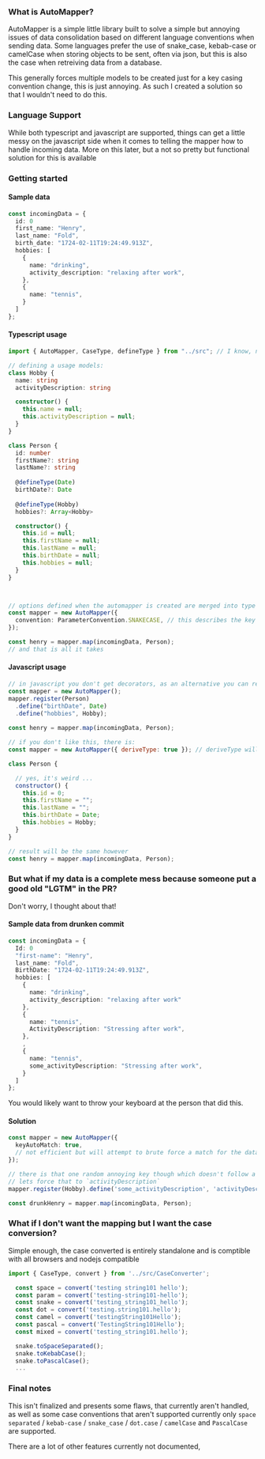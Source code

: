 ### What is AutoMapper?

AutoMapper is a simple little library built to solve a simple but annoying issues of data consolidation based on different language conventions when sending data. Some languages prefer the use of snake_case, kebab-case or camelCase when storing objects to be sent, often via json, but this is also the case when retreiving data from a database.

This generally forces multiple models to be created just for a key casing convention change, this is just annoying. As such I created a solution so that I wouldn't need to do this.

### Language Support
While both typescript and javascript are supported, things can get a little messy on the javascript side when it comes to telling the mapper how to handle incoming data. More on this later, but a not so pretty but functional solution for this is available

### Getting started
#### Sample data
```ts
const incomingData = {
  id: 0
  first_name: "Henry",
  last_name: "Fold",
  birth_date: "1724-02-11T19:24:49.913Z",
  hobbies: [
    {
      name: "drinking",
      activity_description: "relaxing after work",
    },
    { 
      name: "tennis",
    }
  ]
};
```
#### Typescript usage
```ts
import { AutoMapper, CaseType, defineType } from "../src"; // I know, not published on npm (oh well, something to worry about later)

// defining a usage models:
class Hobby {
  name: string
  activityDescription: string

  constructor() {
    this.name = null;
    this.activityDescription = null;
  }
}

class Person {
  id: number
  firstName?: string
  lastName?: string
  
  @defineType(Date)
  birthDate?: Date
  
  @defineType(Hobby)
  hobbies?: Array<Hobby>

  constructor() {
    this.id = null;
    this.firstName = null;
    this.lastName = null;
    this.birthDate = null;
    this.hobbies = null;
  }
}



// options defined when the automapper is created are merged into type registration
const mapper = new AutoMapper({ 
  convention: ParameterConvention.SNAKECASE, // this describes the key convention of the incoming data (optional)
});

const henry = mapper.map(incomingData, Person);
// and that is all it takes
```
#### Javascript usage
```js
// in javascript you don't get decorators, as an alternative you can register models to the automapper
const mapper = new AutoMapper();
mapper.register(Person)
  .define("birthDate", Date)
  .define("hobbies", Hobby);
  
const henry = mapper.map(incomingData, Person);

// if you don't like this, there is:
const mapper = new AutoMapper({ deriveType: true }); // deriveType will now use the value of the class property as the type, this means a small change in our class

class Person {

  // yes, it's weird ...
  constructor() {
    this.id = 0;
    this.firstName = "";
    this.lastName = "";
    this.birthDate = Date;
    this.hobbies = Hobby;
  }
}

// result will be the same however
const henry = mapper.map(incomingData, Person);
```

### But what if my data is a complete mess because someone put a good old "LGTM" in the PR?
Don't worry, I thought about that! 
#### Sample data from drunken commit
```ts
const incomingData = {
  Id: 0
  "first-name": "Henry",
  last_name: "Fold",
  BirthDate: "1724-02-11T19:24:49.913Z",
  hobbies: [
    {
      name: "drinking",
      activity_description: "relaxing after work"
    },
    { 
      name: "tennis",
      ActivityDescription: "Stressing after work",
    },
    ,
    { 
      name: "tennis",
      some_activityDescription: "Stressing after work",
    }
  ]
};
```
You would likely want to throw your keyboard at the person that did this.
#### Solution
```ts
const mapper = new AutoMapper({ 
  keyAutoMatch: true,
  // not efficient but will attempt to brute force a match for the data using all possible cases
});

// there is that one random annoying key though which doesn't follow a convention on the hobby data
// lets force that to `activityDescription`
mapper.register(Hobby).define('some_activityDescription', 'activityDescription');

const drunkHenry = mapper.map(incomingData, Person);
```

### What if I don't want the mapping but I want the case conversion?
Simple enough, the case converted is entirely standalone and is comptible with all browsers and nodejs compatible
```ts
import { CaseType, convert } from '../src/CaseConverter';

  const space = convert('testing string101 hello');
  const param = convert('testing-string101-hello');
  const snake = convert('testing_string101_hello');
  const dot = convert('testing.string101.hello');
  const camel = convert('testingString101Hello');
  const pascal = convert('TestingString101Hello');
  const mixed = convert('testing_string101.hello');

  snake.toSpaceSeparated();
  snake.toKebabCase();
  snake.toPascalCase();
  ...
```

### Final notes
This isn't finalized and presents some flaws, that currently aren't handled, as well as some case conventions that aren't supported currently only `space separated` / `kebab-case` / `snake_case` / `dot.case` / `camelCase` and `PascalCase` are supported.

There are a lot of other features currently not documented, 


